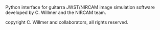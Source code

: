 Python interface for guitarra JWST/NIRCAM image simulation software developed by C. Willmer and the NIRCAM team.

copyright C. Willmer and collaborators, all rights reserved.

